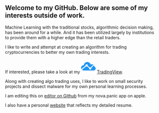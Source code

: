 ## Welcome to my GitHub. Below are some of my interests outside of work.

Machine Learning with the traditional stocks, algorithmic decision making, has been around for a while. And it has been utilized largely by institutions to provide them with a higher edge than the retail traders.

I like to write and attempt at creating an algorithm for trading cryptocurrencies to better my own trading interests.

If interested, please take a look at my <img src="/images/tradingviewfavicon.png" width="48"> [TradingView](https://www.tradingview.com/u/ChaiQixuan/#published-scripts).

Along with creating algo trading uses, I like to work on small security projects and dissect malware for my own personal learning processes.

I am editing this on [editor on Github](https://github.com/joypark/joypark.github.io/edit/main/README.md) from my nova.panic app on apple.

I also have a personal [website](https://qixuan.me) that reflects my detailed resume. 



